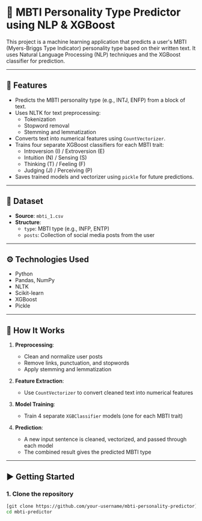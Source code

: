 # 🧠 MBTI Personality Type Predictor using NLP & XGBoost

This project is a machine learning application that predicts a user's MBTI (Myers-Briggs Type Indicator) personality type based on their written text. It uses Natural Language Processing (NLP) techniques and the XGBoost classifier for prediction.

---

## 📌 Features

- Predicts the MBTI personality type (e.g., INTJ, ENFP) from a block of text.
- Uses NLTK for text preprocessing:
  - Tokenization
  - Stopword removal
  - Stemming and lemmatization
- Converts text into numerical features using `CountVectorizer`.
- Trains four separate XGBoost classifiers for each MBTI trait:
  - Introversion (I) / Extroversion (E)
  - Intuition (N) / Sensing (S)
  - Thinking (T) / Feeling (F)
  - Judging (J) / Perceiving (P)
- Saves trained models and vectorizer using `pickle` for future predictions.

---

## 📁 Dataset

- **Source**: `mbti_1.csv`
- **Structure**:
  - `type`: MBTI type (e.g., INFP, ENTP)
  - `posts`: Collection of social media posts from the user

---

## ⚙️ Technologies Used

- Python
- Pandas, NumPy
- NLTK
- Scikit-learn
- XGBoost
- Pickle

---

## 🧪 How It Works

1. **Preprocessing**:
   - Clean and normalize user posts
   - Remove links, punctuation, and stopwords
   - Apply stemming and lemmatization

2. **Feature Extraction**:
   - Use `CountVectorizer` to convert cleaned text into numerical features

3. **Model Training**:
   - Train 4 separate `XGBClassifier` models (one for each MBTI trait)

4. **Prediction**:
   - A new input sentence is cleaned, vectorized, and passed through each model
   - The combined result gives the predicted MBTI type

---

## ▶️ Getting Started

### 1. Clone the repository

```bash
[git clone https://github.com/your-username/mbti-personality-predictor](https://github.com/Shashivarunreddy/mbti-predictor).git
cd mbti-predictor

